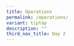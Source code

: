```yaml
---
title: Operations
permalink: /operations/
variant: tiptap
description: ""
third_nav_title: Day 2
---
```


